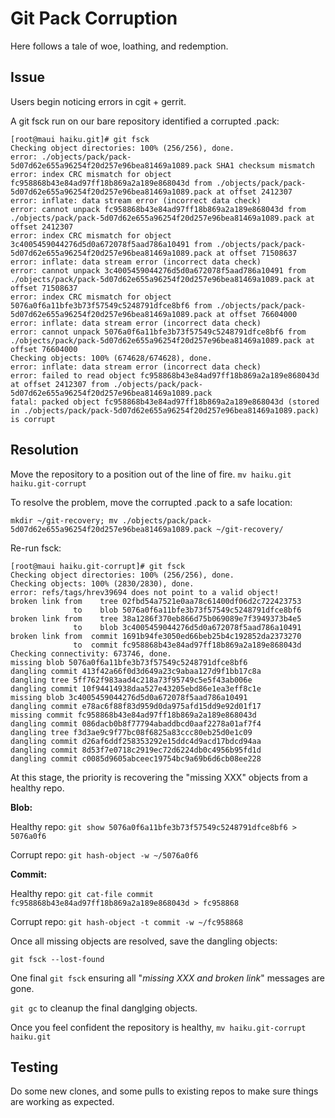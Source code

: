 # Git Pack Corruption

Here follows a tale of woe, loathing, and redemption.

## Issue

Users begin noticing errors in cgit + gerrit.

A git fsck run on our bare repository identified a corrupted .pack:

```
[root@maui haiku.git]# git fsck
Checking object directories: 100% (256/256), done.
error: ./objects/pack/pack-5d07d62e655a96254f20d257e96bea81469a1089.pack SHA1 checksum mismatch
error: index CRC mismatch for object fc958868b43e84ad97ff18b869a2a189e868043d from ./objects/pack/pack-5d07d62e655a96254f20d257e96bea81469a1089.pack at offset 2412307
error: inflate: data stream error (incorrect data check)
error: cannot unpack fc958868b43e84ad97ff18b869a2a189e868043d from ./objects/pack/pack-5d07d62e655a96254f20d257e96bea81469a1089.pack at offset 2412307
error: index CRC mismatch for object 3c4005459044276d5d0a672078f5aad786a10491 from ./objects/pack/pack-5d07d62e655a96254f20d257e96bea81469a1089.pack at offset 71508637
error: inflate: data stream error (incorrect data check)
error: cannot unpack 3c4005459044276d5d0a672078f5aad786a10491 from ./objects/pack/pack-5d07d62e655a96254f20d257e96bea81469a1089.pack at offset 71508637
error: index CRC mismatch for object 5076a0f6a11bfe3b73f57549c5248791dfce8bf6 from ./objects/pack/pack-5d07d62e655a96254f20d257e96bea81469a1089.pack at offset 76604000
error: inflate: data stream error (incorrect data check)
error: cannot unpack 5076a0f6a11bfe3b73f57549c5248791dfce8bf6 from ./objects/pack/pack-5d07d62e655a96254f20d257e96bea81469a1089.pack at offset 76604000
Checking objects: 100% (674628/674628), done.
error: inflate: data stream error (incorrect data check)
error: failed to read object fc958868b43e84ad97ff18b869a2a189e868043d at offset 2412307 from ./objects/pack/pack-5d07d62e655a96254f20d257e96bea81469a1089.pack
fatal: packed object fc958868b43e84ad97ff18b869a2a189e868043d (stored in ./objects/pack/pack-5d07d62e655a96254f20d257e96bea81469a1089.pack) is corrupt
```


## Resolution

Move the repository to a position out of the line of fire.
```mv haiku.git haiku.git-corrupt```

To resolve the problem, move the corrupted .pack to a safe location:

```
mkdir ~/git-recovery; mv ./objects/pack/pack-5d07d62e655a96254f20d257e96bea81469a1089.pack ~/git-recovery/
```

Re-run fsck:
```
[root@maui haiku.git-corrupt]# git fsck
Checking object directories: 100% (256/256), done.
Checking objects: 100% (2830/2830), done.
error: refs/tags/hrev39694 does not point to a valid object!
broken link from    tree 02fbd54a7521e0aa78c61400df06d2c722423753
              to    blob 5076a0f6a11bfe3b73f57549c5248791dfce8bf6
broken link from    tree 38a1286f370eb866d75b069089e7f3949373b4e5
              to    blob 3c4005459044276d5d0a672078f5aad786a10491
broken link from  commit 1691b94fe3050ed66beb25b4c192852da2373270
              to  commit fc958868b43e84ad97ff18b869a2a189e868043d
Checking connectivity: 673746, done.
missing blob 5076a0f6a11bfe3b73f57549c5248791dfce8bf6
dangling commit 413f42a66f0d3d649a23c9abaa127d9f1bb17c8a
dangling tree 5ff762f983aad4c218a73f95749c5e5f43ab006e
dangling commit 10f94414938daa527e43205ebd86e1ea3eff8c1e
missing blob 3c4005459044276d5d0a672078f5aad786a10491
dangling commit e78ac6f88f83d959d0da975afd15dd9e92d01f17
missing commit fc958868b43e84ad97ff18b869a2a189e868043d
dangling commit 086dacb0b8f77794abaddbcd0aaf2278a01af7f4
dangling tree f3d3ae9c9f77bc08f6825a83ccc80eb25d0e1c09
dangling commit d26af6ddf258353292e15ddc4d9acd17bdcd94aa
dangling commit 8d53f7e0718c2919ec72d6224db0c4956b95fd1d
dangling commit c0085d9605abceec19754bc9a69b6d6cb08ee228
```

At this stage, the priority is recovering the "missing XXX" objects
from a healthy repo.


**Blob:**

Healthy repo: ```git show 5076a0f6a11bfe3b73f57549c5248791dfce8bf6 > 5076a0f6```

Corrupt repo: ```git hash-object -w ~/5076a0f6```


**Commit:**

Healthy repo: ```git cat-file commit fc958868b43e84ad97ff18b869a2a189e868043d > fc958868```

Corrupt repo: ```git hash-object -t commit -w ~/fc958868```



Once all missing objects are resolved, save the dangling objects:
```
git fsck --lost-found
```

One final ```git fsck``` ensuring all "_missing XXX and broken link_" messages are gone.

```git gc``` to cleanup the final danglging objects.

Once you feel confident the repository is healthy, ```mv haiku.git-corrupt haiku.git```

## Testing

Do some new clones, and some pulls to existing repos to make sure things are working as expected.
